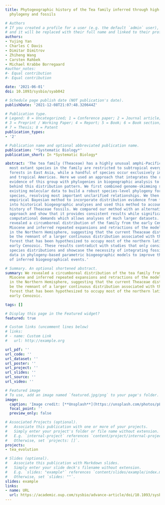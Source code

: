 ```yaml
---
title: Phytogeographic history of the Tea family inferred through high-resolution
  phylogeny and fossils

# Authors
# If you created a profile for a user (e.g. the default `admin` user), write the username (folder name) here 
# and it will be replaced with their full name and linked to their profile.
authors:
- Yujing Yan
- Charles C Davis
- Dimitar Dimitrov
- Zhiheng Wang
- Carsten Rahbek
- Michael Krabbe Borregaard
#author_notes:
#- Equal contribution
#- Equal contribution

date: '2021-06-01'
doi: 10.1093/sysbio/syab042

# Schedule page publish date (NOT publication's date).
publishDate: '2021-12-08T21:07:48.320644Z'

# Publication type.
# Legend: 0 = Uncategorized; 1 = Conference paper; 2 = Journal article;
# 3 = Preprint / Working Paper; 4 = Report; 5 = Book; 6 = Book section;
# 7 = Thesis; 8 = Patent
publication_types:
- '2'

# Publication name and optional abbreviated publication name.
publication: '*Systematic Biology*'
publication_short: In *Systematic Biology*

abstract: 'The tea family (Theaceae) has a highly unusual amphi-Pacific disjunct distribution:
  most extant species in the family are restricted to subtropical evergreen broadleaf
  forests in East Asia, while a handful of species occur exclusively in the subtropical
  and tropical Americas. Here we used an approach that integrates the rich fossil
  evidence of this group with phylogenies in biogeographic analysis to study the processes
  behind this distribution pattern. We first combined genome-skimming sequencing with
  existing molecular data to build a robust species-level phylogeny for c.140 Theaceae
  species, resolving most important unclarified relationships. We then developed an
  empirical Bayesian method to incorporate distribution evidence from fossil specimens
  into historical biogeographic analyses and used this method to account for the spatiotemporal
  history of Theaceae fossils. We compared our method with an alternative Bayesian
  approach and show that it provides consistent results while significantly reduces
  computational demands which allows analyses of much larger datasets. Our analyses
  revealed a circumboreal distribution of the family from the early Cenozoic to the
  Miocene and inferred repeated expansions and retractions of the modelled distribution
  in the Northern Hemisphere, suggesting that the current Theaceae distribution could
  be the remnant of a larger continuous distribution associated with the boreotropical
  forest that has been hypothesized to occupy most of the northern latitudes in the
  early Cenozoic. These results contradict with studies that only considered current
  species distributions and showcase the necessity of integrating fossil and molecular
  data in phylogeny-based parametric biogeographic models to improve the reliability
  of inferred biogeographical events.'

# Summary. An optional shortened abstract.
summary: We revealed a circumboreal distribution of the tea family from the early Cenozoic to the
  Miocene and inferred repeated expansions and retractions of the modelled distribution
  in the Northern Hemisphere, suggesting that the current Theaceae distribution could
  be the remnant of a larger continuous distribution associated with the boreotropical
  forest that has been hypothesized to occupy most of the northern latitudes in the
  early Cenozoic.

tags: []

# Display this page in the Featured widget?
featured: true

# Custom links (uncomment lines below)
# links:
# - name: Custom Link
#   url: http://example.org

url_pdf: ''
url_code: ''
url_dataset: ''
url_poster: ''
url_project: ''
url_slides: ''
url_source: ''
url_video: ''

# Featured image
# To use, add an image named `featured.jpg/png` to your page's folder. 
image:
  caption: 'Image credit: [**Unsplash**](https://unsplash.com/photos/pLCdAaMFLTE)'
  focal_point: ''
  preview_only: false

# Associated Projects (optional).
#   Associate this publication with one or more of your projects.
#   Simply enter your project's folder or file name without extension.
#   E.g. `internal-project` references `content/project/internal-project/index.md`.
#   Otherwise, set `projects: []`.
projects:
- tea_evolution

# Slides (optional).
#   Associate this publication with Markdown slides.
#   Simply enter your slide deck's filename without extension.
#   E.g. `slides: "example"` references `content/slides/example/index.md`.
#   Otherwise, set `slides: ""`.
slides: example
links:
- name: URL
  url: https://academic.oup.com/sysbio/advance-article/doi/10.1093/sysbio/syab042/6295695
---
```

